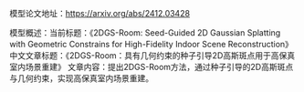 模型论文地址：https://arxiv.org/abs/2412.03428

模型概述：当前标题：《2DGS-Room: Seed-Guided 2D Gaussian Splatting with Geometric Constrains for High-Fidelity Indoor Scene Reconstruction》
中文文章标题：《2DGS-Room：具有几何约束的种子引导2D高斯斑点用于高保真室内场景重建》
文章内容：提出2DGS-Room方法，通过种子引导的2D高斯斑点与几何约束，实现高保真室内场景重建。
